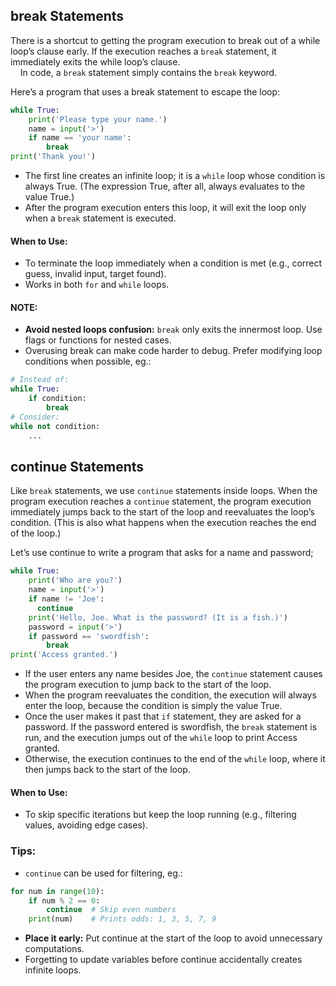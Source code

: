 ## break Statements
There is a shortcut to getting the program execution to break out of a while loop’s clause early. If the execution reaches a `break` statement, it immediately exits the while loop’s clause.  
&nbsp;&nbsp;&nbsp;&nbsp;In code, a `break` statement simply contains the `break` keyword.  

Here’s a program that uses a break statement to escape the loop:
```python
while True:
    print('Please type your name.')
    name = input('>')
    if name == 'your name':
        break
print('Thank you!') 
```
- The first line creates an infinite loop; it is a `while` loop whose condition is always True. (The expression True, after all, always evaluates to the value True.)
- After the program execution enters this loop, it will exit the loop only when a `break` statement is executed.

#### When to Use:
- To terminate the loop immediately when a condition is met (e.g., correct guess, invalid input, target found).
- Works in both `for` and `while` loops.

#### NOTE:
- **Avoid nested loops confusion:** `break` only exits the innermost loop. Use flags or functions for nested cases.
- Overusing break can make code harder to debug. Prefer modifying loop conditions when possible, eg.:
```python
# Instead of:
while True:
    if condition:
        break
# Consider:
while not condition:
    ...
```

## continue Statements
Like `break` statements, we use `continue` statements inside loops. When the program execution reaches a `continue` statement, the program execution immediately jumps back to the start of the loop and reevaluates the loop’s condition. (This is also what happens when the execution reaches the end of the loop.)  

Let’s use continue to write a program that asks for a name and password;  
```python
while True:
    print('Who are you?')
    name = input('>')
    if name != 'Joe':
      continue
    print('Hello, Joe. What is the password? (It is a fish.)')
    password = input('>')
    if password == 'swordfish':
        break
print('Access granted.')
```
- If the user enters any name besides Joe, the `continue` statement causes the program execution to jump back to the start of the loop.
- When the program reevaluates the condition, the execution will always enter the loop, because the condition is simply the value True.
- Once the user makes it past that `if` statement, they are asked for a password. If the password entered is swordfish, the `break` statement is run, and the execution jumps out of the `while` loop to print Access granted. 
- Otherwise, the execution continues to the end of the `while` loop, where it then jumps back to the start of the loop.

#### When to Use:
- To skip specific iterations but keep the loop running (e.g., filtering values, avoiding edge cases).

### Tips:
- `continue` can be used for filtering, eg.:
```python
for num in range(10):
    if num % 2 == 0:
        continue  # Skip even numbers
    print(num)    # Prints odds: 1, 3, 5, 7, 9
```
- **Place it early:** Put continue at the start of the loop to avoid unnecessary computations.
- Forgetting to update variables before continue accidentally creates infinite loops.
